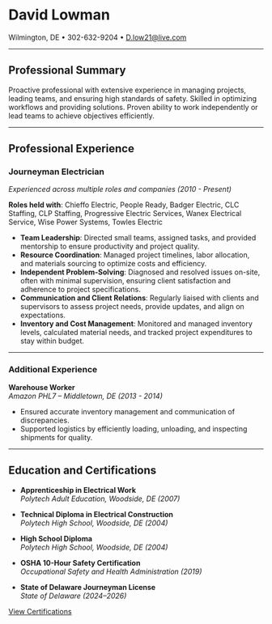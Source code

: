 <div class="header-bar"></div>
<link rel="stylesheet" type="text/css" media="all" href="./style.css" />

# David Lowman  
Wilmington, DE • 302-632-9204 • [D.low21@live.com](mailto:D.low21@live.com)  

---

## Professional Summary

Proactive professional with extensive experience in managing projects, leading teams, and ensuring high standards of safety. Skilled in optimizing workflows and providing solutions. Proven ability to work independently or lead teams to achieve objectives efficiently.

---

## Professional Experience

### Journeyman Electrician  
*Experienced across multiple roles and companies (2010 - Present)*

**Roles held with**: Chieffo Electric, People Ready, Badger Electric, CLC Staffing, CLP Staffing, Progressive Electric Services, Wanex Electrical Service, Wise Power Systems, Towles Electric

- **Team Leadership**: Directed small teams, assigned tasks, and provided mentorship to ensure productivity and project quality.
- **Resource Coordination**: Managed project timelines, labor allocation, and materials sourcing to optimize costs and efficiency.
- **Independent Problem-Solving**: Diagnosed and resolved issues on-site, often with minimal supervision, ensuring client satisfaction and adherence to project specifications.
- **Communication and Client Relations**: Regularly liaised with clients and supervisors to assess project needs, provide updates, and align on expectations.
- **Inventory and Cost Management**: Monitored and managed inventory levels, calculated material needs, and tracked project expenditures to stay within budget.

---

### Additional Experience

**Warehouse Worker**  
*Amazon PHL7 – Middletown, DE (2013 - 2014)*  
- Ensured accurate inventory management and communication of discrepancies.
- Supported logistics by efficiently loading, unloading, and inspecting shipments for quality.

---

## Education and Certifications

- **Apprenticeship in Electrical Work**  
  *Polytech Adult Education, Woodside, DE (2007)*  

- **Technical Diploma in Electrical Construction**  
  *Polytech High School, Woodside, DE (2004)*  

- **High School Diploma**  
  *Polytech High School, Woodside, DE (2004)*  

- **OSHA 10-Hour Safety Certification**  
  *Occupational Safety and Health Administration (2019)*  

- **State of Delaware Journeyman License**  
  *State of Delaware (2024–2026)*  

[View Certifications](certifications.pdf)
